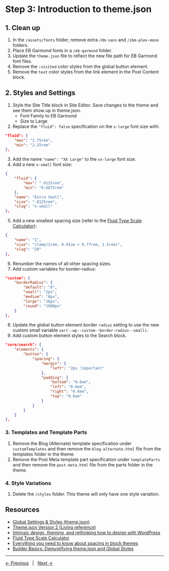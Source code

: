# Step 3: Introduction to theme.json

## 1. Clean up
1. In the `/assets/fonts` folder, remove extra `/dm-sans` and `/ibm-plex-mono` folders.
2. Place EB Garmond fonts in a `/eb-garmond` folder.
3. Update the `theme.json` file to reflect the new file path for EB Garmond font files.
4. Remove the `:visited` color styles from the global button element.
5. Remove the `text` color styles from the link element in the Post Content block.

## 2. Styles and Settings
1. Style the Site Title block in Site Editor. Save changes to the theme and see them show up in theme.json.
    - Font Family to EB Garmond
    - Size to Large
2. Replace the `"fluid": false` specification on the `x-large` font size with:

```json
"fluid": {
	"max": "2.75rem",
	"min": "2.25rem"
},
```
3. Add the name `"name": "XX Large"` to the `xx-large` font size.
4. Add a new `x-small` font size:
```json
{
	"fluid": {
		"max": ".8125rem",
		"min": "0.6875rem"
	},
	"name": "Extra Small",
	"size": ".8125rem",
	"slug": "x-small"
},
```
5. Add a new smallest spacing size (refer to the [Fluid Type Scale Calculator](https://www.fluid-type-scale.com/)):
```json
{
	"name": "1",
	"size": "clamp(1rem, 0.91vw + 0.77rem, 1.5rem)",
	"slug": "20"
},
```
6. Renumber the names of all other spacing sizes.
7. Add custom variables for border-radius:
```json
"custom": {
	"borderRadius": {
		"default": "0",
		"small": "2px",
		"medium": "8px",
		"large": "16px",
		"round": "1000px"
	}
},
```
8. Update the global button element border `radius` setting to use the new custom small variable `var(--wp--custom--border-radius--small)`. 
9. Add custom button element styles to the Search block.
```json
"core/search": {
	"elements": {
		"button": {
			"spacing": {
				"margin": {
					"left": "2px !important"
				},
				"padding": {
					"bottom": "0.6em",
					"left": "0.6em",
					"right": "0.6em",
					"top": "0.6em"
				}
			}
		}
	}
},
```

### 3. Templates and Template Parts
1. Remove the Blog (Alternate) template specification under `customTemplates` and then remove the `blog-alternate.html` file from the templates folder in the theme.
2. Remove the Post Meta template part specification under `templateParts` and then remove the `post-meta.html` file from the parts folder in the theme.

### 4. Style Variations
1. Delete the `/styles` folder. This theme will only have one style variation.

## Resources
- [Global Settings & Styles (theme.json)](https://developer.wordpress.org/block-editor/how-to-guides/themes/theme-json/)
- [Theme.json Version 2 (Living reference)](https://developer.wordpress.org/block-editor/reference-guides/theme-json-reference/theme-json-living/)
- [Intrinsic design, theming, and rethinking how to design with WordPress](https://developer.wordpress.org/news/2023/02/intrinsic-design-theming-and-rethinking-how-to-design-with-wordpress/)
- [Fluid Type Scale Calculator](https://www.fluid-type-scale.com/)
- [Everything you need to know about spacing in block themes](https://developer.wordpress.org/news/2023/03/everything-you-need-to-know-about-spacing-in-block-themes/)
- [Builder Basics: Demystifying theme.json and Global Styles](https://wordpress.tv/2022/12/09/builder-basics-demystifying-theme-json-and-global-styles/)

---
[← Previous](/steps/step-2/readme.md) &nbsp;&nbsp;|&nbsp;&nbsp; [Next →](/steps/step-4/readme.md)


